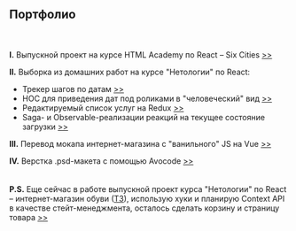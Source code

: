 ## Портфолио
\
\
**I.** Выпускной проект на курсе HTML Academy по React &ndash; Six Cities [>>](six-cities)

**II.** Выборка из домашних работ на курсе "Нетологии" по React:
* Трекер шагов по датам [>>](netology-highlights/form)
* HOC для приведения дат под роликами в "человеческий" вид [>>](netology-highlights/hoc)
* Редактируемый список услуг на Redux [>>](netology-highlights/redux)
* Saga- и Observable-реализации реакций на текущее состояние загрузки [>>](netology-highlights/saga_&_observable)

**III.** Перевод мокапа интернет-магазина с "ванильного" JS на Vue  [>>](vanilla-2-vue-basics)

**IV.** Верстка .psd-макета с помощью Avocode [>>](avocode-basics)
\
\
\
**P.S.** Еще сейчас в работе выпускной проект курса "Нетологии" по React &ndash; интернет-магазин обуви ([ТЗ](https://github.com/netology-code/ra16-diploma)), использую хуки и планирую Context API в качестве стейт-менеджмента, осталось сделать корзину и страницу товара [>>](https://github.com/vaniya-k/netology_bosa_noga)
